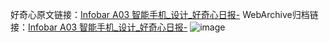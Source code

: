 好奇心原文链接：[Infobar A03 智能手机_设计_好奇心日报-](https://www.qdaily.com/articles/5493.html)
WebArchive归档链接：[Infobar A03 智能手机_设计_好奇心日报-](http://web.archive.org/web/20190623164904/https://www.qdaily.com/articles/5493.html)
![image](http://ww3.sinaimg.cn/large/007d5XDply1g3whh3nwd6j30u02rbn9r)
